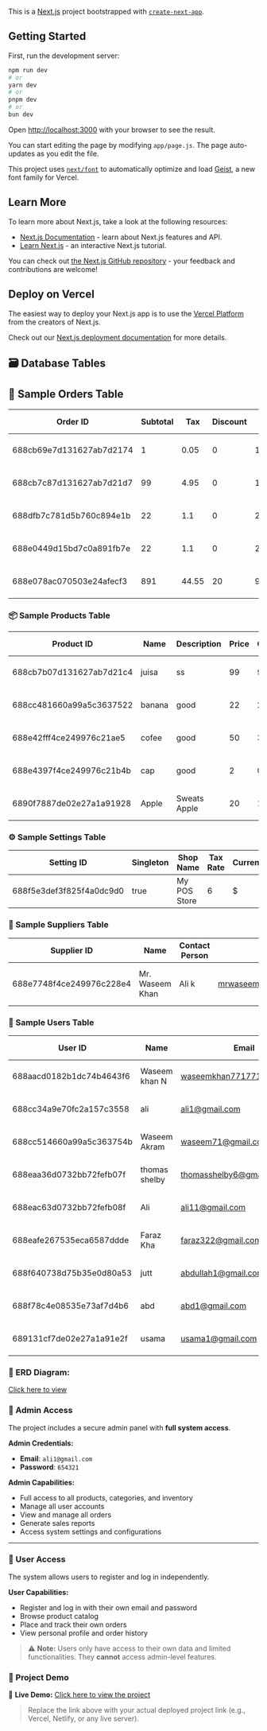 This is a [Next.js](https://nextjs.org) project bootstrapped with [`create-next-app`](https://github.com/vercel/next.js/tree/canary/packages/create-next-app).

## Getting Started

First, run the development server:

```bash
npm run dev
# or
yarn dev
# or
pnpm dev
# or
bun dev
```

Open [http://localhost:3000](http://localhost:3000) with your browser to see the result.

You can start editing the page by modifying `app/page.js`. The page auto-updates as you edit the file.

This project uses [`next/font`](https://nextjs.org/docs/app/building-your-application/optimizing/fonts) to automatically optimize and load [Geist](https://vercel.com/font), a new font family for Vercel.

## Learn More

To learn more about Next.js, take a look at the following resources:

- [Next.js Documentation](https://nextjs.org/docs) - learn about Next.js features and API.
- [Learn Next.js](https://nextjs.org/learn) - an interactive Next.js tutorial.

You can check out [the Next.js GitHub repository](https://github.com/vercel/next.js) - your feedback and contributions are welcome!

## Deploy on Vercel

The easiest way to deploy your Next.js app is to use the [Vercel Platform](https://vercel.com/new?utm_medium=default-template&filter=next.js&utm_source=create-next-app&utm_campaign=create-next-app-readme) from the creators of Next.js.

Check out our [Next.js deployment documentation](https://nextjs.org/docs/app/building-your-application/deploying) for more details.









## 🗃️ Database Tables


## 🧾 Sample Orders Table

| Order ID                            | Subtotal | Tax  | Discount | Total | Payment | Status    | Created At           |
|-------------------------------------|----------|------|----------|-------|---------|-----------|----------------------|
| 688cb69e7d131627ab7d2174            | 1        | 0.05 | 0        | 1.05  | card    | completed | 2025-08-01 12:44:14  |
| 688cb7c87d131627ab7d21d7            | 99       | 4.95 | 0        | 103.95| card    | completed | 2025-08-01 12:49:12  |
| 688dfb7c781d5b760c894e1b            | 22       | 1.1  | 0        | 23.1  | cash    | completed | 2025-08-02 11:50:20  |
| 688e0449d15bd7c0a891fb7e            | 22       | 1.1  | 0        | 23.1  | cash    | completed | 2025-08-02 12:27:53  |
| 688e078ac070503e24afecf3            | 891      | 44.55| 20       | 915.55| card    | completed | 2025-08-02 12:41:46  |



### 📦 Sample Products Table

| Product ID                        | Name   | Description     | Price | Cost | Barcode | Category | Stock | Min Stock | Created At           |
|----------------------------------|--------|------------------|-------|------|---------|----------|--------|------------|----------------------|
| 688cb7b07d131627ab7d21c4         | juisa  | ss               | 99    | 99   | 99      | fruit    | 49     | 99         | 2025-08-01 12:48:48  |
| 688cc481660a99a5c3637522         | banana | good             | 22    | 22   | 26      | fruit    | -2     | 2          | 2025-08-01 13:43:29  |
| 688e42fff4ce249976c21ae5         | cofee  | good             | 50    | 33   |         | drink    | 0      | 2          | 2025-08-02 16:55:27  |
| 688e4397f4ce249976c21b4b         | cap    | good             | 2     | 0.96 |         | kit      | 19     | 0          | 2025-08-02 16:57:59  |
| 6890f7887de02e27a1a91928         | Apple  | Sweats Apple     | 20    | 15   |         | Fruite   | 48     | 5          | 2025-08-04 18:10:16  |




### ⚙️ Sample Settings Table

| Setting ID                       | Singleton | Shop Name     | Tax Rate | Currency | Created At           | Updated At           |
|----------------------------------|-----------|----------------|----------|----------|----------------------|----------------------|
| 688f5e3def3f825f4a0dc9d0         | true      | My POS Store   | 6        | $        | 2025-08-03 13:03:57  | 2025-08-04 21:38:02  |




### 🚚 Sample Suppliers Table

| Supplier ID                     | Name              | Contact Person | Email                      | Phone        | Address                                 | Created At           | Updated At           |
|---------------------------------|-------------------|----------------|-----------------------------|--------------|------------------------------------------|----------------------|----------------------|
| 688e7748f4ce249976c228e4        | Mr. Waseem Khan   | Ali k          | mrwaseemk465@gmail.com     | 03471079465  | Rawalpindi, Pishawar Road, Line2        | 2025-08-02 20:38:32  | 2025-08-02 21:12:19  |




### 👤 Sample Users Table

| User ID                          | Name           | Email                    | Role               | Is Active | Created At           | Updated At           |
|----------------------------------|----------------|---------------------------|--------------------|-----------|----------------------|----------------------|
| 688aacd0182b1dc74b4643f6         | Waseem khan N  | waseemkhan771771@gmail.com | customer           | true      | 2025-07-30 23:37:52  | 2025-08-03 13:15:09  |
| 688cc34a9e70fc2a157c3558         | ali            | ali1@gmail.com             | admin              | true      |                      | 2025-08-04 21:37:59  |
| 688cc514660a99a5c363754b         | Waseem Akram   | waseem71@gmail.com         | cashier            | true      | 2025-08-01 13:45:56  | 2025-08-01 13:45:56  |
| 688eaa36d0732bb72fefb07f         | thomas shelby  | thomasshelby6@gmail.com    | cashier            | true      | 2025-08-03 00:15:50  | 2025-08-03 00:15:50  |
| 688eac63d0732bb72fefb08f         | Ali            | ali11@gmail.com            | manager            | true      | 2025-08-03 00:25:07  | 2025-08-03 00:38:39  |
| 688eafe267535eca6587ddde         | Faraz Kha      | faraz322@gmail.com         | inventory_manager  | true      | 2025-08-03 00:40:02  | 2025-08-04 21:50:24  |
| 688f640738d75b35e0d80a53         | jutt           | abdullah1@gmail.com        | customer           | true      | 2025-08-03 13:28:39  | 2025-08-03 14:23:31  |
| 688f78c4e08535e73af7d4b6         | abd            | abd1@gmail.com             | customer           | true      | 2025-08-03 14:57:08  | 2025-08-03 14:57:08  |
| 689131cf7de02e27a1a91e2f         | usama          | usama1@gmail.com           | customer           | true      | 2025-08-04 22:18:55  | 2025-08-04 22:18:55  |







### 📌 ERD Diagram:
[Click here to view](https://dbdiagram.io/d/689154a7dd90d17865696a84)








### 🔐 Admin Access

The project includes a secure admin panel with **full system access**.

**Admin Credentials:**
- **Email**: `ali1@gmail.com`
- **Password**: `654321`

**Admin Capabilities:**
- Full access to all products, categories, and inventory
- Manage all user accounts
- View and manage all orders
- Generate sales reports
- Access system settings and configurations

---

### 👤 User Access

The system allows users to register and log in independently.

**User Capabilities:**
- Register and log in with their own email and password
- Browse product catalog
- Place and track their own orders
- View personal profile and order history

> ⚠️ **Note:** Users only have access to their own data and limited functionalities. They **cannot** access admin-level features.







### 🚀 Project Demo

🔗 **Live Demo:** [Click here to view the project](https://flexipos4.vercel.app/)

> Replace the link above with your actual deployed project link (e.g., Vercel, Netlify, or any live server).
